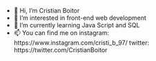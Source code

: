 <ul>
  <li> 👋 Hi, I’m Cristian Boitor</li>
  <li> 👀 I’m interested in front-end web development</li>
  <li> 🌱 I’m currently learning Java Script and SQL</li>
  <li> 📫 You can find me on instagram: https://www.instagram.com/cristi_b_97/
                              twitter: https://twitter.com/CristianBoitor</li>
</ul>
